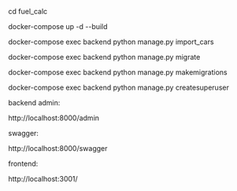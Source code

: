 cd fuel_calc

docker-compose up -d --build

docker-compose exec backend python manage.py import_cars

docker-compose exec backend python manage.py migrate

docker-compose exec backend python manage.py makemigrations

docker-compose exec backend python manage.py createsuperuser


backend admin:

http://localhost:8000/admin

swagger:

http://localhost:8000/swagger

frontend:

http://localhost:3001/